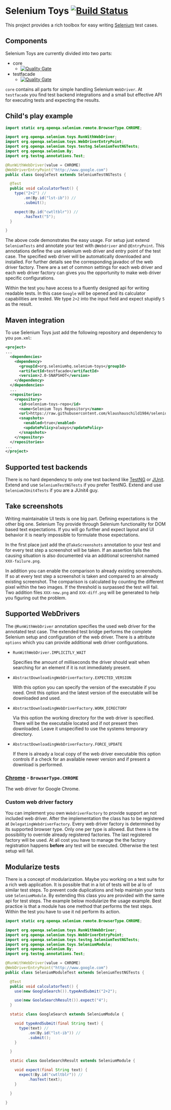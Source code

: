 # Selenium Toys [![Build Status](https://travis-ci.org/klaushauschild1984/selenium-toys.svg?branch=master)](https://travis-ci.org/klaushauschild1984/selenium-toys)

This project provides a rich toolbox for easy writing [Selenium](http://www.seleniumhq.org/) test cases.

## Components

Selenium Toys are currently divided into two parts:
* core
  * [![Quality Gate](https://sonarcloud.io/api/badges/gate?key=org.seleniumhq.selenium-toys%3Acore)](https://sonarcloud.io/dashboard?id=org.seleniumhq.selenium-toys%3Aselenium-toys)
* testfacade
  * [![Quality Gate](https://sonarcloud.io/api/badges/gate?key=org.seleniumhq.selenium-toys%3Atestfacade)](https://sonarcloud.io/dashboard?id=org.seleniumhq.selenium-toys%3Aselenium-toys)

`core` contains all parts for simple handling Selenium `WebDriver`. At `testfacade` you find test backend integrations
and a small but effective API for executing tests and expecting the results.

## Child's play example

```java
import static org.openqa.selenium.remote.BrowserType.CHROME;

import org.openqa.selenium.toys.RunWithWebDriver;
import org.openqa.selenium.toys.WebDriverEntryPoint;
import org.openqa.selenium.toys.testng.SeleniumTestNGTests;
import org.openqa.selenium.By;
import org.testng.annotations.Test;

@RunWithWebDriver(value = CHROME)
@WebDriverEntryPoint("http://www.google.com")
public class GoogleTest extends SeleniumTestNGTests {

  @Test
  public void calculatorTest() {
    type("2+2") //
        .on(By.id("lst-ib")) //
        .submit();

    expect(By.id("cwtltblr")) //
        .hasText("5");
  }

}
```
The above code demonstrates the easy usage. For setup just extend `SeleniumTests` and annotate your test with
`@Webdriver` and `@EntryPoint`. This annotations define the use selenium web driver and entry point of the test case.
The specified web driver will be automatically downloaded and installed. For further details see the corresponding
javadoc of the web driver factory. There are a set of common settings for each web driver and each web driver factory
can gives you the opportunity to make web driver specific configurations.

Within the test you have access to a fluently designed api for writing readable tests. In this case `Google` will be
opened and its calculator capabilities are tested. We type `2+2` into the input field and expect stupidly `5` as the
result.

## Maven integration

To use Selenium Toys just add the following repository and dependency to you `pom.xml`:
```xml
<project>
...
  <dependencies>
    <dependency>
      <groupId>org.seleniumhq.selenium-toys</groupId>
      <artifactId>testfacade</artifactId>
      <version>2.0-SNAPSHOT</version>
    </dependency>
  </dependencies>
  ...
  <repositories>
    <repository>
      <id>selenium-toys-repo</id>
      <name>Selenium Toys Repository</name>
      <url>https://raw.githubusercontent.com/klaushauschild1984/selenium-toys/mvn-repo/</url>
      <snapshots>
        <enabled>true</enabled>
        <updatePolicy>always</updatePolicy>
      </snapshots>
    </repository>
  </repositories>
...
</project>
```

## Supported test backends

There is no hard dependency to only one test backend like [TestNG](http://testng.org) or [JUnit](http://junit.org).
Extend and use `SeleniumTestNGTests` if you prefer TestNG. Extend and use `SeleniumJUnit4Tests` if you are a JUnit4 guy.

## Take screenshots

Writing maintainable UI tests is one big part. Defining expectations is the other big one. Selenium Toy provide through
Selenium functionality for DOM based text expectations. If you will go further and expect layout and UI behavior it is
nearly impossible to formulate those expectations.

In the first place just add the `@TakeScreenshots` annotation to your test and for every test step a screenshot will be
taken. If an assertion fails the causing situation is also documented via an additional screenshot named
`XXX-failure.png`.

In addition you can enable the comparison to already existing screenshots. If so at every test step a screenshot is
taken and compared to an already existing screenshot. The comparison is calculated by counting the different pixel
within the two images. If the threshold is surpassed the test will fail. Two addition files `XXX-new.png` and
`XXX-diff.png` will be generated to help you figuring out the problem.

## Supported WebDrivers

The `@RunWithWebDriver` annotation specifies the used web driver for the annotated test case. The extended test bridge
performs the complete Selenium setup and configuration of the web driver. There is a attribute `options` which you can
provide additional web driver configurations.

* `RunWithWebDriver.IMPLICITLY_WAIT`

  Specifies the amount of milliseconds the driver should wait when searching for an element if it is not immediately
  present.

* `AbstractDownloadingWebDriverFactory.EXPECTED_VERSION`

  With this option you can specify the version of the executable if you need. Omit this option and the latest version
  of the executable will be downloaded and used. 
  
* `AbstractDownloadingWebDriverFactory.WORK_DIRECTORY`

  Via this option the working directory for the web driver is specified. There will be the executable located and if
  not present then downloaded. Leave it unspecified to use the systems temporary directory.

* `AbstractDownloadingWebDriverFactory.FORCE_UPDATE`

  If there is already a local copy of the web driver executable this option controls if a check for an available newer
  version and if present a download is performed.

### [Chrome](https://sites.google.com/a/chromium.org/chromedriver/downloads) - `BrowserType.CHROME`

The web driver for Google Chrome.

### Custom web driver factory

You can implement you own `WebdriverFactory` to provide support an not included web driver. After the implementation the
class has to be registered at `DelegatingWebdriverFactory`. Every web driver factory is determined by its supported
browser type. Only one per type is allowed. But there is the possibility to override already registered factories. The
last registered factory will be used. At all cost you have to manage the the factory registration happens **before**
any test will be executed. Otherwise the test setup will fail.

## Modularize tests

There is a concept of modularization. Maybe you working on a test suite for a rich web application. It is possible that
in a lot of tests will be al lo of similar test steps. To prevent code duplications and help maintain your tests use
`SeleniumModule`. By extending this class you are provided with the same api for test steps. The example below
modularize the usage example. Best practice is that a module has one method that performs the test steps. Within the
test you have to use it nd perform its action.

```java
import static org.openqa.selenium.remote.BrowserType.CHROME;

import org.openqa.selenium.toys.RunWithWebDriver;
import org.openqa.selenium.toys.WebDriverEntryPoint;
import org.openqa.selenium.toys.testng.SeleniumTestNGTests;
import org.openqa.selenium.toys.SeleniumModule;
import org.openqa.selenium.By;
import org.testng.annotations.Test;

@RunWithWebDriver(value = CHROME)
@WebDriverEntryPoint("http://www.google.com")
public class SeleniumModuleTest extends SeleniumTestNGTests {

  @Test
  public void calculatorTest() {
    use(new GoogleSearch()).typeAndSubmit("2+2");

    use(new GooleSearchResult()).expect("4");
  }

  static class GoogleSearch extends SeleniumModule {

    void typeAndSubmit(final String text) {
      type(text) //
          .on(By.id("lst-ib")) //
          .submit();
    }

  }

  static class GooleSearchResult extends SeleniumModule {

    void expect(final String text) {
      expect(By.id("cwtltblr")) //
          .hasText(text);
    }

  }

}
```